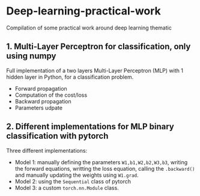 # Deep-learning-practical-work
Compilation of some practical work around deep learning thematic

## 1. Multi-Layer Perceptron for classification, only using numpy
Full implementation of a two layers Multi-Layer Perceptron (MLP) with 1 hidden layer in Python, for a classification problem.
* Forward propagation
* Computation of the cost/loss
* Backward propagation
* Parameters udpate

## 2. Different implementations for MLP binary classification with pytorch
Three different implementations:
* Model 1: manually defining the parameters `W1,b1,W2,b2,W3,b3`, writing the forward equations, writting the loss equation, calling the `.backward()` and manually updating the weights using `W1.grad`.
* Model 2: using the `Sequential` class of pytorch
* Model 3: a custom `torch.nn.Module` class.
